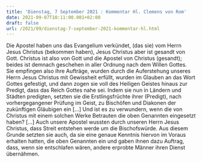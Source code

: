 ```yaml
---
title: 'Dienstag, 7 September 2021 : Kommentar Hl. Clemens von Rom'
date: 2021-09-07T10:11:00.001+02:00
draft: false
url: /2021/09/dienstag-7-september-2021-kommentar-hl.html
---
```


Die Apostel haben uns das Evangelium verkündet, (das sie) vom Herrn Jesus Christus (bekommen haben), Jesus Christus aber ist gesandt von Gott. Christus ist also von Gott und die Apostel von Christus (gesandt); beides ist demnach geschehen in aller Ordnung nach dem Willen Gottes. Sie empfingen also ihre Aufträge, wurden durch die Auferstehung unseres Herrn Jesus Christus mit Gewissheit erfüllt, wurden im Glauben an das Wort Gottes gefestigt, und dann zogen sie voll des Heiligen Geistes hinaus zur Predigt, dass das Reich Gottes nahe sei. Indem sie nun in Ländern und Städten predigten, setzten sie die Erstlingsfrüchte ihrer (Predigt), nach vorhergegangener Prüfung im Geist, zu Bischöfen und Diakonen der zukünftigen Gläubigen ein \[…\] Und ist es zu verwundern, wenn die von Christus mit einem solchen Werke Betrauten die oben Genannten eingesetzt haben? \[…\] Auch unsere Apostel wussten durch unseren Herrn Jesus Christus, dass Streit entstehen werde um die Bischofswürde. Aus diesem Grunde setzten sie auch, da sie eine genaue Kenntnis hiervon im Voraus erhalten hatten, die oben Genannten ein und gaben ihnen dazu Auftrag, dass, wenn sie entschlafen wären, andere erprobte Männer ihren Dienst übernähmen.